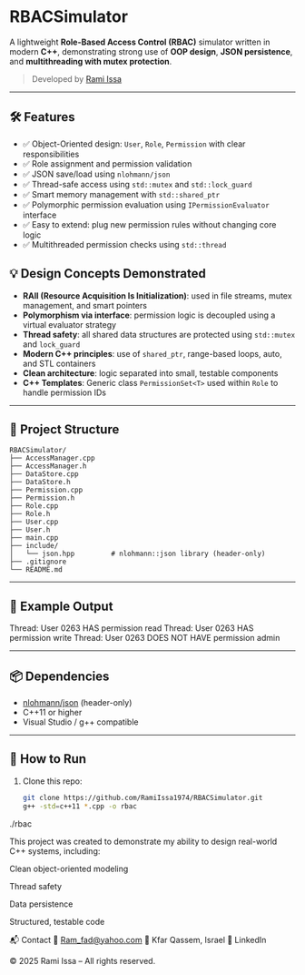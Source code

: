 # RBACSimulator

A lightweight **Role-Based Access Control (RBAC)** simulator written in modern **C++**, demonstrating strong use of **OOP design**, **JSON persistence**, and **multithreading with mutex protection**.

> Developed by [Rami Issa](https://github.com/RamiIssa1974)

---

## 🛠 Features

- ✅ Object-Oriented design: `User`, `Role`, `Permission` with clear responsibilities
- ✅ Role assignment and permission validation
- ✅ JSON save/load using `nlohmann/json`
- ✅ Thread-safe access using `std::mutex` and `std::lock_guard`
- ✅ Smart memory management with `std::shared_ptr`
- ✅ Polymorphic permission evaluation using `IPermissionEvaluator` interface
- ✅ Easy to extend: plug new permission rules without changing core logic
- ✅ Multithreaded permission checks using `std::thread`

## 💡 Design Concepts Demonstrated

- **RAII (Resource Acquisition Is Initialization)**: used in file streams, mutex management, and smart pointers
- **Polymorphism via interface**: permission logic is decoupled using a virtual evaluator strategy
- **Thread safety**: all shared data structures are protected using `std::mutex` and `lock_guard`
- **Modern C++ principles**: use of `shared_ptr`, range-based loops, auto, and STL containers
- **Clean architecture**: logic separated into small, testable components
- **C++ Templates**: Generic class `PermissionSet<T>` used within `Role` to handle permission IDs


---

## 📁 Project Structure

```plaintext
RBACSimulator/
├── AccessManager.cpp
├── AccessManager.h
├── DataStore.cpp
├── DataStore.h
├── Permission.cpp
├── Permission.h
├── Role.cpp
├── Role.h
├── User.cpp
├── User.h
├── main.cpp
├── include/
│   └── json.hpp         # nlohmann::json library (header-only)
├── .gitignore
└── README.md
```

---

## 🧪 Example Output
Thread: User 0263 HAS permission read
Thread: User 0263 HAS permission write
Thread: User 0263 DOES NOT HAVE permission admin

---

## 📦 Dependencies

- [nlohmann/json](https://github.com/nlohmann/json) (header-only)
- C++11 or higher
- Visual Studio / g++ compatible

---

## 🚀 How to Run

1. Clone this repo:
   ```bash
   git clone https://github.com/RamiIssa1974/RBACSimulator.git
   g++ -std=c++11 *.cpp -o rbac
  ./rbac


This project was created to demonstrate my ability to design real-world C++ systems, including:

Clean object-oriented modeling

Thread safety

Data persistence

Structured, testable code

📬 Contact
📧 Ram_fad@yahoo.com
📍 Kfar Qassem, Israel
🔗 LinkedIn

© 2025 Rami Issa – All rights reserved.


